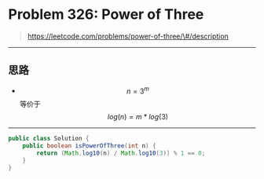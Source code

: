 # Problem 326: Power of Three

> https://leetcode.com/problems/power-of-three/\#/description

----------

## 思路

* $$n = 3 ^ m$$ 等价于 $$log(n) = m * log(3)$$



-----

```java
public class Solution {
    public boolean isPowerOfThree(int n) {
        return (Math.log10(n) / Math.log10(3)) % 1 == 0; 
    }
}
```



